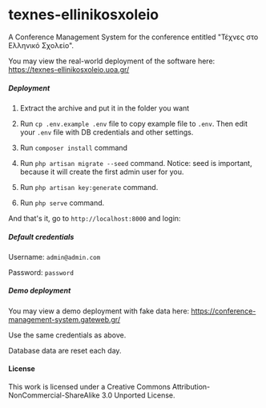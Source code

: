 # texnes-ellinikosxoleio

Α Conference Management System for the conference entitled "Τέχνες στο Ελληνικό Σχολείο".

You may view the real-world deployment of the software here:
https://texnes-ellinikosxoleio.uoa.gr/


##### Deployment

1.  Extract the archive and put it in the folder you want

2.  Run `cp .env.example .env` file to copy example file to `.env`. 
    Then edit your `.env` file with DB credentials and other settings.

3.  Run `composer install` command

4.  Run `php artisan migrate --seed` command.
    Notice: seed is important, because it will create the first admin user for you.

5.  Run `php artisan key:generate` command.

6.  Run `php serve` command.

And that's it, go to `http://localhost:8000` and login:

##### Default credentials

Username: `admin@admin.com`

Password: `password`

##### Demo deployment

You may view a demo deployment with fake data here:
https://conference-management-system.gateweb.gr/

Use the same credentials as above.

Database data are reset each day.

#### License

This work is licensed under a Creative Commons Attribution-NonCommercial-ShareAlike 3.0 Unported License.